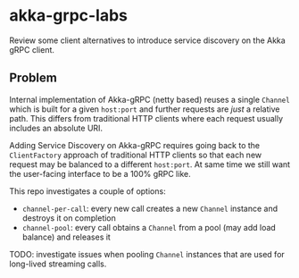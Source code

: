 # akka-grpc-labs

Review some client alternatives to introduce service discovery on the Akka gRPC client.


## Problem

Internal implementation of Akka-gRPC (netty based) reuses a single `Channel` which is built for a given `host:port` 
and further requests are _just_ a relative path. This differs from traditional HTTP clients where each request 
usually includes an absolute URI.

Adding Service Discovery on Akka-gRPC requires going back to the `ClientFactory` approach of traditional HTTP clients
so that each new request may be balanced to a different `host:port`. At same time we still want the user-facing 
interface to be a 100% gRPC like.

This repo investigates a couple of options:

 * `channel-per-call`: every new call creates a new `Channel` instance and destroys it on completion
 * `channel-pool`: every call obtains a `Channel` from a pool (may add load balance) and releases it

TODO: investigate issues when pooling `Channel` instances that are used for long-lived streaming calls.

